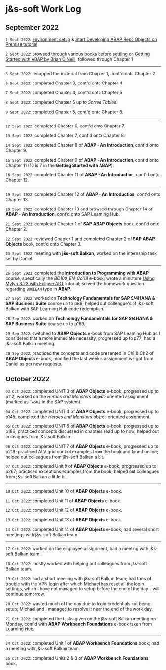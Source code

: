 # j&s-soft Work Log

## September 2022
`1 Sept 2022`: [environment setup](https://tools.eu1.hana.ondemand.com/#abap) & [Start Developing ABAP Repo Objects on Premise tutorial](https://developers.sap.com/group.abap-dev-repository-objects.html)

`2 Sept 2022`: browsed through various books before settling on [Getting Started with ABAP by Brian O'Neill](https://www.amazon.com/ABAP-Introduction-Beginners-Guide-PRESS/dp/1493212427), followed through Chapter 1

---

`5 Sept 2022`: recapped the material from Chapter 1, cont'd onto Chapter 2

`6 Sept 2022`: completed Chapter 3, cont'd onto Chapter 4

`7 Sept 2022`: completed Chapter 4, cont'd onto Chapter 5

`8 Sept 2022`: completed Chapter 5 up to *Sorted Tables*.

`9 Sept 2022`: completed Chapter 5, cont'd onto Chapter 6.

---

`12 Sept 2022`: completed Chapter 6, cont'd onto Chapter 7.

`13 Sept 2022`: completed Chapter 7, cont'd onto Chapter 8.

`14 Sept 2022`: completed Chapter 8 of **ABAP - An Introduction**, cont'd onto Chapter 9.

`15 Sept 2022`: completed Chapter 9 of **ABAP - An Introduction**, cont'd onto Chapter 11 (10 is 7 in the **Getting Started with ABAP**).

`16 Sept 2022`: completed Chapter 11 of **ABAP - An Introduction**, cont'd onto Chapter 12.

---

`19 Sept 2022`: completed Chapter 12 of **ABAP - An Introduction**, cont'd onto Chapter 13.

`20 Sept 2022`: completed Chapter 13 and browsed through Chapter 14 of **ABAP - An Introduction**, cont'd onto SAP Learning Hub.

`21 Sept 2022`: completed Chapter 1 of **SAP ABAP Objects** book, cont'd onto Chapter 2.

`22 Sept 2022`: reviewed Chapter 1 and completed Chapter 2 of **SAP ABAP Objects** book, cont'd onto Chapter 3.

`23 Sept 2022`: meeting with **j&s-soft Balkan**, worked on the internship task set by Daniel.

---

`26 Sept 2022`: completed the **Introduction to Programming with ABAP** course, specifically the *BC100_EN_Col18* e-book; wrote a miniature [Using Mylyn 3.23 with Eclipse ADT](http://nikolapacekvetnic.rs/?p=1685) tutorial; solved the homework question regarding `BOOLEAN` type in **ABAP**.

`27 Sept 2022`: worked on **Technology Fundamentals for SAP S/4HANA & SAP Business Suite** course up to p89; helped out colleague's of j&s-soft Balkan with SAP Learning Hub code redemption.

`28 Sep 2022`: worked on **Technology Fundamentals for SAP S/4HANA & SAP Business Suite** course up to p169.

`29 Sep 2022`: switched to **ABAP Objects** e-book from SAP Learning Hub as I considered that a more immediate necessity, progressed up to p77; had a j&s-soft Balkan meeting.

`30 Sep 2022`: practiced the concepts and code presented in Ch1 & Ch2 of **ABAP Objects** e-book, modified the last week's assignment we got from Daniel as per new requests.

## October 2022

`03 Oct 2022`: completed UNIT 3 of **ABAP Objects** e-book, progressed up to p112; worked on the *Heroes and Monsters* object-oriented assignment (marked as `TASK2` in the SAP system). 

`04 Oct 2022`: completed UNIT 4 of **ABAP Objects** e-book, progressed up to p145; completed the *Heroes and Monsters* object-oriented assignment.

`05 Oct 2022`: completed UNIT 6 of **ABAP Objects** e-book, progressed up to p186; practiced concepts discussed in chapters read up to now; helped out colleagues from j&s-soft Balkan.

`06 Oct 2022`: completed UNIT 7 of **ABAP Objects** e-book, progressed up to p219; practiced ALV grid control examples from the book and found online; helped out colleagues from j&s-soft Balkan a bit.

`07 Oct 2022`: completed Unit 9 of **ABAP Objects** e-book, progressed up to p267; practiced exceptions examples from the book; helped out colleagues from j&s-soft Balkan a little bit.

---

`10 Oct 2022`: completed Unit 10 of **ABAP Objects** e-book.

`11 Oct 2022`: completed Unit 11 of **ABAP Objects** e-book.

`12 Oct 2022`: completed Unit 12 of **ABAP Objects** e-book.

`13 Oct 2022`: completed Unit 13 of **ABAP Objects** e-book.

`14 Oct 2022`: completed Unit 14 of **ABAP Objects** e-book; had several short meetings with j&s-soft Balkan team.

---

`17 Oct 2022`: worked on the employee assignment, had a meeting with j&s-soft Balkan team.

`18 Oct 2022`: mostly worked with helping out colleagues from j&s-soft Balkan team.

`19 Oct 2022`: had a short meeting with j&s-soft Balkan team; had tons of trouble with the VPN login after which Michael has reset all the login settings, which I have not managed to setup before the end of the day - will continue tomorrow.

`20 Oct 2022`: wasted much of the day due to login credentials not being setup; Michael and I managed to resolve it near the end of the work day.

`21 Oct 2022`: completed the tasks given on the j&s-soft Balkan meeting on Monday, cont'd with **ABAP Workbench Foundations** e-book taken from Learning Hub.

---

`24 Oct 2022`: completed Unit 1 of **ABAP Workbench Foundations** book; had a meeting with j&s-soft Balkan team.

`25 Oct 2022`: completed Units 2 & 3 of **ABAP Workbench Foundations** book. 
